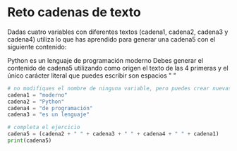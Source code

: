 # Reto cadenas de texto

Dadas cuatro variables con diferentes textos (cadena1, cadena2, cadena3 y cadena4) utiliza lo que has aprendido para generar una cadena5 con el siguiente contenido:

Python es un lenguaje de programación moderno
Debes generar el contenido de cadena5 utilizando como origen el texto de las 4 primeras y el único carácter literal que puedes escribir son espacios " "

```py
# no modifiques el nombre de ninguna variable, pero puedes crear nuevas
cadena1 = "moderno"
cadena2 = "Python"
cadena4 = "de programación"
cadena3 = "es un lenguaje"

# completa el ejercicio
cadena5 = (cadena2 + " " + cadena3 + " " + cadena4 + " " + cadena1)
print(cadena5)

```

